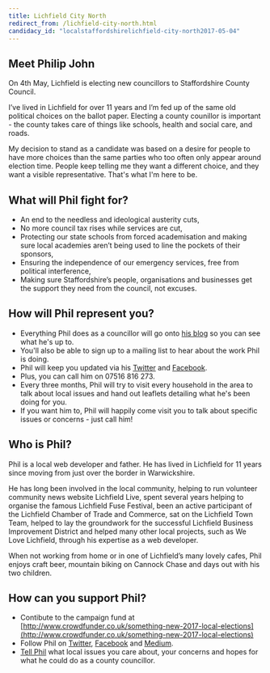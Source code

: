 ```yaml
---
title: Lichfield City North
redirect_from: /lichfield-city-north.html
candidacy_id: "localstaffordshirelichfield-city-north2017-05-04"
---
```


## Meet Philip John

On 4th May, Lichfield is electing new councillors to Staffordshire County Council.

I’ve lived in Lichfield for over 11 years and I’m fed up of the same old political choices on the ballot paper. Electing a county counillor is important - the county takes care of things like schools, health and social care, and roads.

My decision to stand as a candidate was based on a desire for people to have more choices than the same parties who too often only appear around election time. People keep telling me they want a different choice, and they want a visible representative. That's what I'm here to be.

## What will Phil fight for?

* An end to the needless and ideological austerity cuts,
* No more council tax rises while services are cut,
* Protecting our state schools from forced academisation and making sure local academies aren’t being used to line the pockets of their sponsors,
* Ensuring the independence of our emergency services, free from political interference,
* Making sure Staffordshire’s people, organisations and businesses get the support they need from the council, not excuses.

## How will Phil represent you?

* Everything Phil does as a councillor will go onto [his blog](https://medium.com/@something_phil) so you can see what he's up to.
* You'll also be able to sign up to a mailing list to hear about the work Phil is doing.
* Phil will keep you updated via his [Twitter](https://twitter.com/something_phil) and [Facebook](https://www.facebook.com/somethingnewlichfield/).
* Plus, you can call him on 07516 816 273.
* Every three months, Phil will try to visit every household in the area to talk about local issues and hand out leaflets detailing what he's been doing for you.
* If you want him to, Phil will happily come visit you to talk about specific issues or concerns - just call him!

## Who is Phil?

Phil is a local web developer and father. He has lived in Lichfield for 11 years since moving from just over the border in Warwickshire.

He has long been involved in the local community, helping to run volunteer community news website Lichfield Live, spent several years helping to organise the famous Lichfield Fuse Festival, been an active participant of the Lichfield Chamber of Trade and Commerce, sat on the Lichfield Town Team, helped to lay the groundwork for the successful Lichfield Business Improvement District and helped many other local projects, such as We Love Lichfield, through his expertise as a web developer.

When not working from home or in one of Lichfield’s many lovely cafes, Phil enjoys craft beer, mountain biking on Cannock Chase and days out with his two children.

## How can you support Phil?

* Contibute to the campaign fund at [http://www.crowdfunder.co.uk/something-new-2017-local-elections](http://www.crowdfunder.co.uk/something-new-2017-local-elections)
* Follow Phil on [Twitter](https://twitter.com/something_phil), [Facebook](https://www.facebook.com/Something-New-for-Lichfield-272674253185231/) and [Medium](https://medium.com/@something_phil).
* [Tell Phil](mailto:philip.john@somethingnew.org.uk) what local issues you care about, your concerns and hopes for what he could do as a county councillor.
